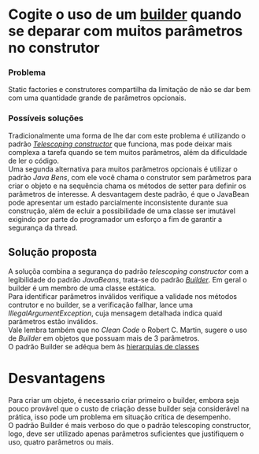 # Cogite o uso de um [builder](https://refactoring.guru/pt-br/design-patterns/builder) quando se deparar com muitos parâmetros no construtor

### Problema
Static factories e construtores compartilha da limitação de não se dar bem com uma quantidade grande 
de parâmetros opcionais. 

### Possíveis soluções
Tradicionalmente uma forma de lhe dar com este problema é utilizando o padrão 
[*Telescoping constructor*](http://www.javabyexamples.com/telescoping-constructor-in-java) que funciona, mas 
pode deixar mais complexa a tarefa quando se tem muitos parâmetros, além da dificuldade de ler o código. </br>
Uma segunda alternativa para muitos parâmetros opcionais é utilizar o padrão *Java Bens*, com ele você chama 
o construtor sem parâmetros para criar o objeto e na sequência chama os métodos de setter para definir 
os parâmetros de interesse. A desvantagem deste padrão, é que o JavaBean pode apresentar um estado parcialmente 
inconsistente durante sua construção, além de ecluir a possibilidade de uma classe ser imutável exigindo 
por parte do programador um esforço a fim de garantir a segurança da thread.

## Solução proposta
A soluçõa combina a segurança do padrão *telescoping constructor* com a legibilidade do padrão 
*JavaBeans*, trata-se do padrão [*Builder*](/src/main/java/com/effectivejava/chapter1/item2/builder/NutritionFacts.java). 
Em geral o builder é um membro de uma classe estática. </br>
Para identificar parâmetros inválidos verifique a validade nos métodos contrutor e no builder, se a 
verificação fallhar, lance uma *IllegalArgumentException*, cuja mensagem detalhada indica quaid parâmetros 
estão inválidos. </br>
Vale lembra também que no *Clean Code* o Robert C. Martin, sugere o uso de *Builder* em objetos que possuam mais de 3 
parâmetros. </br>
O padrão Builder se adéqua bem às [hierarquias de classes](/src/main/java/com/effectivejava/chapter1/item2/builderHierarquia)
 
# Desvantagens
Para criar um objeto, é necessario criar primeiro o builder, embora seja pouco provável que o custo de criação 
desse builder seja considerável na prática, isso pode um problema em situação crítica de desempenho. </br>
O padrão Builder é mais verboso do que o padrão telescoping constructor, logo, deve ser utilizado 
apenas parâmetros suficientes que justifiquem o uso, quatro parâmetros ou mais.
